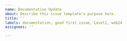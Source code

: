 ```yaml
---
name: Documentation Update
about: Describe this issue template's purpose here.
title: ''
labels: documentation, good first issue, Level1, wob24
assignees: ''

---
```



